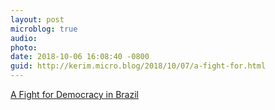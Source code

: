 ```yaml
---
layout: post
microblog: true
audio: 
photo: 
date: 2018-10-06 16:08:40 -0800
guid: http://kerim.micro.blog/2018/10/07/a-fight-for.html
---
```

[A Fight for Democracy in Brazil](http://cepr.net/publications/op-eds-columns/brazil-presidential-election-a-fight-for-democracy)
